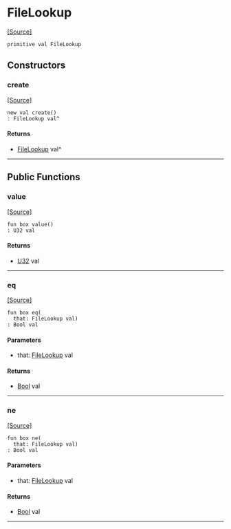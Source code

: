 # FileLookup
<span class="source-link">[[Source]](src/files/file_caps.md#L-0-15)</span>
```pony
primitive val FileLookup
```

## Constructors

### create
<span class="source-link">[[Source]](src/files/file_caps.md#L-0-15)</span>


```pony
new val create()
: FileLookup val^
```

#### Returns

* [FileLookup](files-FileLookup.md) val^

---

## Public Functions

### value
<span class="source-link">[[Source]](src/files/file_caps.md#L-0-16)</span>


```pony
fun box value()
: U32 val
```

#### Returns

* [U32](builtin-U32.md) val

---

### eq
<span class="source-link">[[Source]](src/files/file_caps.md#L-0-16)</span>


```pony
fun box eq(
  that: FileLookup val)
: Bool val
```
#### Parameters

*   that: [FileLookup](files-FileLookup.md) val

#### Returns

* [Bool](builtin-Bool.md) val

---

### ne
<span class="source-link">[[Source]](src/files/file_caps.md#L-0-16)</span>


```pony
fun box ne(
  that: FileLookup val)
: Bool val
```
#### Parameters

*   that: [FileLookup](files-FileLookup.md) val

#### Returns

* [Bool](builtin-Bool.md) val

---

